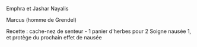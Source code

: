 Emphra et Jashar
Nayalis

Marcus (homme de Grendel)

Recette : cache-nez de senteur - 1 panier d'herbes pour 2
Soigne nausée 1, et protège du prochain effet de nausée